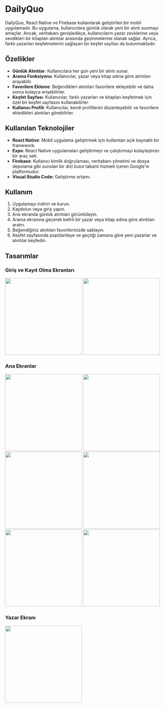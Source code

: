 # DailyQuo

DailyQuo, React Native ve Firebase kullanılarak geliştirilen bir mobil uygulamadır. Bu uygulama, kullanıcılara günlük olarak yeni bir alıntı sunmayı amaçlar. Ancak, veritabanı genişledikçe, kullanıcıların yazar zevklerine veya sevdikleri bir kitaptan alıntılar arasında gezinmelerine olanak sağlar. Ayrıca, farklı yazarları keşfetmelerini sağlayan bir keşfet sayfası da bulunmaktadır.

## Özellikler

- **Günlük Alıntılar**: Kullanıcılara her gün yeni bir alıntı sunar.
- **Arama Fonksiyonu**: Kullanıcılar, yazar veya kitap adına göre alıntıları arayabilir.
- **Favorilere Ekleme**: Beğendikleri alıntıları favorilere ekleyebilir ve daha sonra kolayca erişebilirler.
- **Keşfet Sayfası**: Kullanıcılar, farklı yazarları ve kitapları keşfetmek için özel bir keşfet sayfasını kullanabilirler.
- **Kullanıcı Profili**: Kullanıcılar, kendi profillerini düzenleyebilir ve favorilere ekledikleri alıntıları görebilirler.

## Kullanılan Teknolojiler

- **React Native**: Mobil uygulama geliştirmek için kullanılan açık kaynaklı bir framework.
- **Expo**: React Native uygulamaları geliştirmeyi ve çalıştırmayı kolaylaştıran bir araç seti.
- **Firebase**: Kullanıcı kimlik doğrulaması, veritabanı yönetimi ve dosya depolama gibi sunulan bir dizi bulut tabanlı hizmeti içeren Google'ın platformudur.
- **Visual Studio Code:** Geliştirme ortamı.

## Kullanım

1. Uygulamayı indirin ve kurun.
2. Kaydolun veya giriş yapın.
3. Ana ekranda günlük alıntıları görüntüleyin.
4. Arama ekranına geçerek belirli bir yazar veya kitap adına göre alıntıları aratın.
5. Beğendiğiniz alıntıları favorilerinizde saklayın.
6. Keşfet sayfasında popülariteye ve geçtiği zamana göre yeni yazarlar ve alıntılar keşfedin.

## Tasarımlar
### **Giriş ve Kayıt Olma Ekranları**

<img src="https://github.com/furkangenca/DailyQuo---Mobile-App/assets/148720624/5f1919bc-9794-4d57-ab7f-f21b0141d45e" width="250">
<img src="https://github.com/furkangenca/DailyQuo---Mobile-App/assets/148720624/0fd384db-b87b-4bd7-943a-784d64a5a911" width="250">

### **Ana Ekranlar**

<img src="https://github.com/furkangenca/DailyQuo---Mobile-App/assets/148720624/733612da-a6b0-4764-8a81-d6f3fe3dd30f" width="250">
<img src="https://github.com/furkangenca/DailyQuo---Mobile-App/assets/148720624/3a927b09-2828-4247-a436-4d5888fed42a" width="250">
<img src="https://github.com/furkangenca/DailyQuo---Mobile-App/assets/148720624/4ecec779-8230-40d4-ba4b-f65fe30cadfc" width="250">
<img src="https://github.com/furkangenca/DailyQuo---Mobile-App/assets/148720624/2fc3d3cb-3fe5-4503-87dd-fdd8d273f11d" width="250">
<img src="https://github.com/furkangenca/DailyQuo---Mobile-App/assets/148720624/005f5530-ad1b-4741-9458-38bf690daf96" width="250">
<img src="https://github.com/furkangenca/DailyQuo---Mobile-App/assets/148720624/620cd46f-334c-4332-b814-1ffde8ead4b1" width="250">

### **Yazar Ekranı**

<img src="https://github.com/furkangenca/DailyQuo---Mobile-App/assets/148720624/9610bc25-9cdf-428e-8ed2-4a5f50ba4f9d" width="250">



